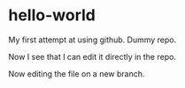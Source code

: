 # hello-world
My first attempt at using github. Dummy repo.

Now I see that I can edit it directly in the repo.


Now editing the file on a new branch.
